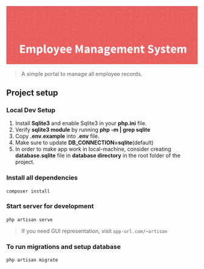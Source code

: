 ![Employee Management System](./public/images/banner.png)

> A simple portal to manage all employee records.

## Project setup

### Local Dev Setup

1. Install **Sqlite3** and enable Sqlite3 in your **php.ini** file.
1. Verify **sqlite3 module** by running **php -m | grep sqlite**
1. Copy **.env.example** into **.env** file.
1. Make sure to update **DB_CONNECTION=sqlite**(default)
1. In order to make app work in local-machine, consider creating **database.sqlite** file in **database directory** in the 
root folder of the project.

### Install all dependencies
```
composer install
```

### Start server for development
```
php artisan serve
```
> If you need GUI representation, visit `app-url.com/~artisan`

### To run migrations and setup database
```
php artisan migrate
```

